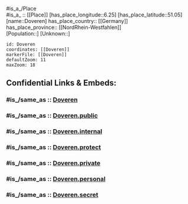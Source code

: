 ﻿---
confidential: public
isDeleted: false
location:
- 51.05
- 6.25
mapmarker: city
mapzoom:
- 7
- 12
SpocWebEntityId: 29863
tags:
- geo/City
type: City
---

#is_a_/Place  
#is_a_ :: [[Place]] 
[has_place_longitude::6.25] 
[has_place_latitude::51.05] 
[name::Doveren] 
has_place_country:: [[Germany]]  
has_place_province:: [[NordRhein-Westfahlen]]  
[Population::] 
[Unknown::] 


```leaflet
id: Doveren
coordinates: [[Doveren]] 
markerFile: [[Doveren]] 
defaultZoom: 11 
maxZoom: 18
```


## Confidential Links & Embeds: 

### #is_/same_as :: [Doveren](/_Standards/Earth/Continent/Europe/Europe~Central/Germany/Germany~West/Nordrhein-Westfalen/counties~NW/Heinsberg/cities~Heinsberg/Hückelhoven/Doveren.md) 

### #is_/same_as :: [Doveren.public](/_public/Earth/Continent/Europe/Europe~Central/Germany/Germany~West/Nordrhein-Westfalen/counties~NW/Heinsberg/cities~Heinsberg/Hückelhoven/Doveren.public.md) 

### #is_/same_as :: [Doveren.internal](/_internal/Earth/Continent/Europe/Europe~Central/Germany/Germany~West/Nordrhein-Westfalen/counties~NW/Heinsberg/cities~Heinsberg/Hückelhoven/Doveren.internal.md) 

### #is_/same_as :: [Doveren.protect](/_protect/Earth/Continent/Europe/Europe~Central/Germany/Germany~West/Nordrhein-Westfalen/counties~NW/Heinsberg/cities~Heinsberg/Hückelhoven/Doveren.protect.md) 

### #is_/same_as :: [Doveren.private](/_private/Earth/Continent/Europe/Europe~Central/Germany/Germany~West/Nordrhein-Westfalen/counties~NW/Heinsberg/cities~Heinsberg/Hückelhoven/Doveren.private.md) 

### #is_/same_as :: [Doveren.personal](/_personal/Earth/Continent/Europe/Europe~Central/Germany/Germany~West/Nordrhein-Westfalen/counties~NW/Heinsberg/cities~Heinsberg/Hückelhoven/Doveren.personal.md) 

### #is_/same_as :: [Doveren.secret](/_secret/Earth/Continent/Europe/Europe~Central/Germany/Germany~West/Nordrhein-Westfalen/counties~NW/Heinsberg/cities~Heinsberg/Hückelhoven/Doveren.secret.md)

